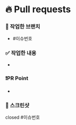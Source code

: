 # 🔥 Pull requests
### 🌴 작업한 브랜치
- #이슈번호

### ✅ 작업한 내용
- <!-- 작업한 내용 적어주세요 -->

### ❗️PR Point
- <!-- 부족했던 점 혹은 개선하고 싶은 방향이 있다면 얘기해주세요 -->

### 📸 스크린샷
<!-- 스크린 샷을 첨부해주세요 -->

closed #이슈번호
<!-- 이슈번호를 # 옆에 적어주세요 -->
